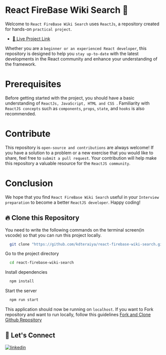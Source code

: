 # React FireBase Wiki Search 🚀
Welcome to `React FireBase Wiki Search` uses `ReactJs`, a repository created for hands-on `practical project`.

- [🚀 Live Project Link](https://react-firebase-wiki-search.netlify.app/)

Whether you are a `beginner or an experienced React developer`, this repository is designed to help you `stay up-to-date` with the latest developments in the React community and enhance your understanding of the framework.

# Prerequisites
Before getting started with the project, you should have a basic understanding of `ReactJs, JavaScript, HTML and CSS `. Familiarity with `ReactJS concepts` such as `components`, `props`, `state`, and `hooks` is also recommended.

# Contribute
This repository is `open-source and contributions` are always welcome! If you have a solution to a problem or a new exercise that you would like to share, feel free to `submit a pull request`. Your contribution will help make this repository a valuable resource for the `ReactJS community`.

# Conclusion
We hope that you find `React FireBase Wiki Search` useful in your `Interview preparation` to become a better `ReactJS developer`. Happy coding!

## 🔥 Clone this Repository
You need to write the following commands on the terminal screen(in vscode) so that you can run this project locally.

```bash
  git clone "https://github.com/kdteraiya/react-firebase-wiki-search.git"
```
Go to the project directory

```bash
  cd react-firebase-wiki-search
```
Install dependencies
```bash
  npm install
```
Start the server
```bash
  npm run start
```

This application should now be running on `localhost`. If you want to Fork repository and want to run locally, follow this guidelines [Fork and Clone Github Repository](https://docs.github.com/en/get-started/quickstart/fork-a-repo)

## 🔗 Let's Connect
[![linkedin](https://img.shields.io/badge/LinkedIn-0077B5?style=for-the-badge&logo=linkedin&logoColor=white)](https://www.linkedin.com/in/kdteraiya/)
